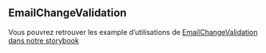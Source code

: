 ## EmailChangeValidation

Vous pouvrez retrouver les example d’utilisations de [EmailChangeValidation dans notre storybook](https://pass-culture.github.io/pass-culture-main/?path=/story/screens-emailchangevalidation--c-1)
